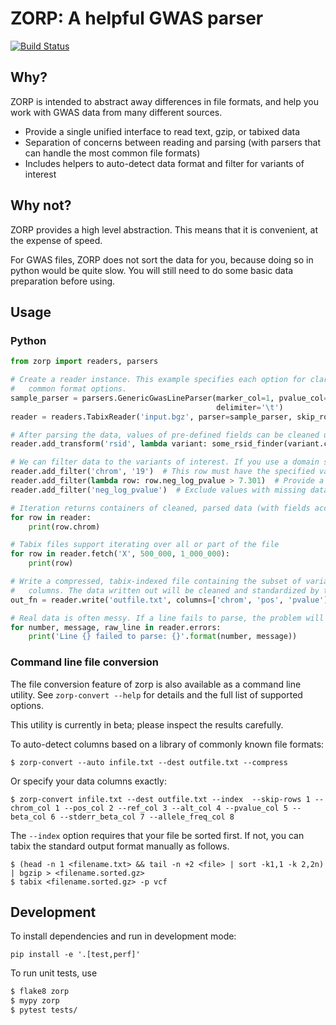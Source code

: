 # ZORP: A helpful GWAS parser

[![Build Status](https://api.travis-ci.org/abought/zorp.svg?branch=develop)](https://api.travis-ci.org/abought/zorp)

## Why?
ZORP is intended to abstract away differences in file formats, and help you work with GWAS data from many 
different sources.

- Provide a single unified interface to read text, gzip, or tabixed data
- Separation of concerns between reading and parsing (with parsers that can handle the most common file formats)
- Includes helpers to auto-detect data format and filter for variants of interest 

## Why not?
ZORP provides a high level abstraction. This means that it is convenient, at the expense of speed.

For GWAS files, ZORP does not sort the data for you, because doing so in python would be quite slow. You will still 
need to do some basic data preparation before using.

## Usage
### Python
```python
from zorp import readers, parsers

# Create a reader instance. This example specifies each option for clarity, but sniffers are provided to auto-detect 
#   common format options.
sample_parser = parsers.GenericGwasLineParser(marker_col=1, pvalue_col=2, is_neg_log_pvalue=True,
                                              delimiter='\t')
reader = readers.TabixReader('input.bgz', parser=sample_parser, skip_rows=1, skip_errors=True)

# After parsing the data, values of pre-defined fields can be cleaned up, or used to perform lookups
reader.add_transform('rsid', lambda variant: some_rsid_finder(variant.chrom, variant.pos, variant.ref, variant.alt))

# We can filter data to the variants of interest. If you use a domain specific parser, columns can be referenced by name
reader.add_filter('chrom', '19')  # This row must have the specified value for the "chrom" field
reader.add_filter(lambda row: row.neg_log_pvalue > 7.301)  # Provide a function that can operate on all parsed fields
reader.add_filter('neg_log_pvalue')  # Exclude values with missing data for the named field  

# Iteration returns containers of cleaned, parsed data (with fields accessible by name).
for row in reader:
    print(row.chrom)

# Tabix files support iterating over all or part of the file
for row in reader.fetch('X', 500_000, 1_000_000):
    print(row)

# Write a compressed, tabix-indexed file containing the subset of variants that match filters, choosing only specific 
#   columns. The data written out will be cleaned and standardized by the parser into a well-defined format. 
out_fn = reader.write('outfile.txt', columns=['chrom', 'pos', 'pvalue'], make_tabix=True)

# Real data is often messy. If a line fails to parse, the problem will be recorded.
for number, message, raw_line in reader.errors:
    print('Line {} failed to parse: {}'.format(number, message))

```

### Command line file conversion
The file conversion feature of zorp is also available as a command line utility. See `zorp-convert --help` for details
and the full list of supported options.

This utility is currently in beta; please inspect the results carefully.

To auto-detect columns based on a library of commonly known file formats:

`$ zorp-convert --auto infile.txt --dest outfile.txt --compress`

Or specify your data columns exactly: 

`$ zorp-convert infile.txt --dest outfile.txt --index  --skip-rows 1 --chrom_col 1 --pos_col 2 --ref_col 3 --alt_col 4 --pvalue_col 5 --beta_col 6 --stderr_beta_col 7 --allele_freq_col 8`

The `--index` option requires that your file be sorted first. If not, you can tabix the standard output format manually 
as follows.

```
$ (head -n 1 <filename.txt> && tail -n +2 <file> | sort -k1,1 -k 2,2n) | bgzip > <filename.sorted.gz>
$ tabix <filename.sorted.gz> -p vcf
```

## Development

To install dependencies and run in development mode:

`pip install -e '.[test,perf]'`

To run unit tests, use

```bash
$ flake8 zorp
$ mypy zorp
$ pytest tests/
```
